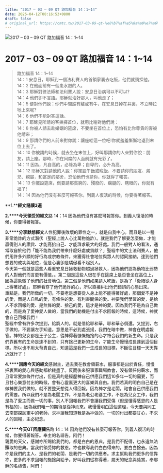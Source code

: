```yaml
---
title: "2017 – 03 – 09 QT 路加福音 14：1~14"
date: 2025-04-12T00:16:53+0800
draft: false
# original_url: https://cmtc.tw/2017-03-09-qt-%e8%b7%af%e5%8a%a0%e7%a6%8f%e9%9f%b3-14%ef%bc%9a114
---
```


![2017 – 03 – 09 QT 路加福音 14：1\~14](/images/qt.jpg   "2017 – 03 – 09 QT 路加福音 14：1\~14")

# 2017 – 03 – 09 QT 路加福音 14：1\~14

> 路加福音 14：1\~14  
> 14：1 安息日，耶穌到一個法利賽人的首領家裏去吃飯，他們就窺探他。  
> 14：2 在他面前有一個患水臌的人。  
> 14：3 耶穌對律法師和法利賽人說：安息日治病可以不可以?  
> 14：4 他們卻不言語。耶穌就治好那人，叫他走了；  
> 14：5 便對他們說：你們中間誰有驢或有牛，在安息日掉在井裏，不立時拉牠上來呢?  
> 14：6 他們不能對答這話。  
> 14：7 耶穌見所請的客揀擇首位，就用比喻對他們說：  
> 14：8 你被人請去赴婚姻的筵席，不要坐在首位上，恐怕有比你尊貴的客被他請來；  
> 14：9 那請你們的人前來對你說：讓座給這一位吧!你就羞羞慚慚地退到末位上去了。  
> 14：10 你被請的時候，就去坐在末位上，好叫那請你的人來對你說：朋友，請上座。那時，你在同席的人面前就有光彩了。  
> 14：11 因為，凡自高的，必降為卑；自卑的，必升為高。  
> 14：12 耶穌又對請他的人說：你擺設午飯或晚飯，不要請你的朋友、弟兄、親屬，和富足的鄰舍，恐怕他們也請你，你就得了報答。  
> 14：13 你擺設筵席，倒要請那貧窮的、殘廢的、瘸腿的、瞎眼的，你就有福了!  
> 14：14 因為他們沒有甚麼可報答你。到義人復活的時候，你要得著報答。

**1.****經文誦讀3遍**

**2.****今天領受的經文**路 14：14 因為他們沒有甚麼可報答你。到義人復活的時候，你要得著報答。

**3.****分享默想經文**人性犯罪後敗壞的罪性之一，就是自我中心，而且是以一種非常詭詐的方式潛伏（聖經上說人心比萬物詭詐）。就是我們了解要怎麼做，才能贏得別人的讚賞、才能高抬自己、才能謀求最大的好處。我們一般對人的看法，通常取自於他們「能不能為我們帶來什麼好處或貢獻？」聖經中的文士法利賽人，他們用許多外顯的好行為或宗教條件，來獲得社會地位與眾人的認同接納，達到他們想要的成功與地位，但是心裏卻是驕傲看不起別人。  
今天第一個就是這些人看重安息日拯救動物超過拯救人，因為他們認為動物比弱勢的人對他們而言更有價值，。第二個是這些人很在乎在筵席上是否會坐在高位上，因為這象徵了他們的社會地位。第三個是他們如果請人吃飯，是為了「後續從人身上得著好處」。耶穌看穿了他們詭詐的心，所以直接糾出他們錯誤的心態出來。  
重點是，我們所做的一切，不要老是想要從人身上能不能得著好處，那個愛不是神的愛，而是人自私的愛，有條件的愛、有利害關係的愛。神要我們學習的愛，是給人不求回報的愛、是無條的愛、捨己的愛，這才是神的愛。因為我們不是為自己做的，而是為了愛神愛人做的，當我們的動機是付出不求回報的時候，這時候，神就會自己回報我們！  
聖經中曾有許多次提到，給窮人的，就是借給耶和華，耶和華必償還。又提到，右手做的，不要讓左手知道，意思是不必到處張揚，我們在暗中做，神會在明處報答。神的兒女都是王子公主，從神得著慷慨施捨的心才符合我們的新生命。只是我們靠舊有的生命是達不到的，只有捨己更新的生命，才能生命慢慢成長達到這個目標。所以也不用太苛責自己，知道這是我們一生成長的目標，不斷往目標一天天靠近就行了！

**4.****回應今天的經文**感謝主，過去我在教會領薪水，服事都是出於責任，慢慢把裏面的愛心與感動都給耗盡了。反而後來服事家職場教會，沒有領任何薪水，而且常常要無條件付出，但是真的是經歷神自己供應我們這10多年一切的需要，而且甘心樂意付出的時候，會有心靈裏更大的喜樂與自由。我們若真的明白自己是在做神要我們做的，就不要整天想從人得回報，因為神才是老闆，祂會自己供應我們的需要。所以我們不是為老闆工作，不是為老公老婆工作，不是為兒女工作，我們是為了愛主而做一切的事，別人不回報我們不會讓我們受傷（但是懂得感恩的人是有福的），因為我們唯一的期待是從神而來。我慢慢明白這個道理，今天要與同工去南部探訪軍中的老師，求神讓我知道我是為神做的，一切的付出都要甘心，不求人的回報，主必紀念。

**5.****今天QT回應禱告**路 14：14 因為他們沒有甚麼可報答你。到義人復活的時候，你要得著報答。奉主的名禱告，阿們！  
親愛的天父，感謝祢所賜給我們的，都是白白的恩典，是我們不配得，也永遠無法賺取的恩典。當我們領受祢的救恩，祢也教導我們白白得來的，要白白捨去。因為祢是我們的主人、是我們的老闆、是我們一切的供應者。求主幫助我們更多的信靠祢，更多的不求回報的施捨與給予，好叫我們從祢得著，屬天的紀念與獎賞，奉耶穌的名禱告，阿們！